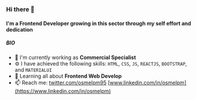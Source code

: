 ### Hi there 👋

#### I'm a Frontend Developer growing in this sector through my self effort and dedication

##### BIO

- 🏢 I'm currently working as **Commercial Specialist**
- ⚙️ I have achieved the following skills: `HTML`, `CSS`, `JS`, `REACTJS`, `BOOTSTRAP`, and `MATERIALUI`
- 🌱 Learning all about **Frontend Web Develop**
- 📫 Reach me: [twitter.com/osmelpm95](https://twitter.com/osmelpm95) [www.linkedin.com/in/osmelpm](https://www.linkedin.com/in/osmelpm)
